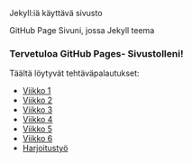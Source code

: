 Jekyll:iä käyttävä sivusto

GitHub Page Sivuni, jossa Jekyll teema

### Tervetuloa GitHub Pages- Sivustolleni!

Täältä löytyvät tehtäväpalautukset:

- [Viikko 1](vko1.html)
- [Viikko 2](vko2.md)
- [Viikko 3](./Websovellus./vko3/index.html)
- [Viikko 4]()
- [Viikko 5]()
- [Viikko 6]()
- [Harjoitustyö]()


